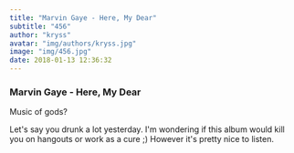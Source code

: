 ```yaml
---
title: "Marvin Gaye - Here, My Dear"
subtitle: "456"
author: "kryss"
avatar: "img/authors/kryss.jpg"
image: "img/456.jpg"
date: 2018-01-13 12:36:32
---
```


### Marvin Gaye - Here, My Dear
Music of gods?

Let's say you drunk a lot yesterday. I'm wondering if this album would kill you on hangouts or work as a cure ;) However it's pretty nice to listen.
